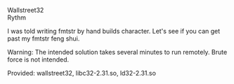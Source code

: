Wallstreet32  
Rythm

I was told writing fmtstr by hand builds character. Let's see if you can get past my fmtstr feng shui.

Warning: The intended solution takes several minutes to run remotely. Brute force is not intended.

Provided: wallstreet32, libc32-2.31.so, ld32-2.31.so
